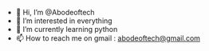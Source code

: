 - 👋 Hi, I’m @Abodeoftech
- 👀 I’m interested in everything
- 🌱 I’m currently learning python
- 📫 How to reach me on gmail : abodeoftech@gmail.com
<!---
Abodeoftech/Abodeoftech is a ✨ special ✨ repository because its `README.md` (this file) appears on your GitHub profile.
You can click the Preview link to take a look at your changes.
--->
